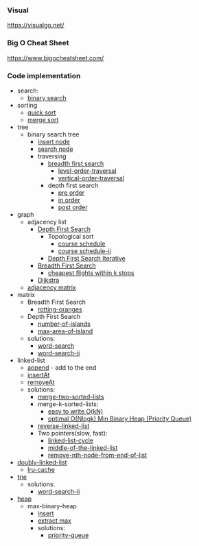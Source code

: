 ### Visual
https://visualgo.net/
### Big O Cheat Sheet
https://www.bigocheatsheet.com/
### Code implementation
* search: 
  * [binary search](search/binary-search/README.md)
* sorting
  * [quick sort](sorting/quick-sort/README.md)
  * [merge sort](sorting/merge-sort/README.md)
* tree
  * binary search tree
    * [insert node](tree/binary-search-tree/insertNode.MD)
    * [search node](tree/binary-search-tree/searchNode.MD)
    * traversing
      * [breadth first search](tree/binary-search-tree/breadthFirstSearch.MD)
        * [level-order-traversal](tree/binary-search-tree/breadth-first-search-solutions/binary-tree-level-order-traversal.js)
        * [vertical-order-traversal](tree/binary-search-tree/breadth-first-search-solutions/binary-tree-vertical-order-traversal.js)
      * depth first search
        * [pre order](tree/binary-search-tree/depthFirstSearchPreOrder.MD)
        * [in order](tree/binary-search-tree/depthFirstSearchInOrder.MD)
        * [post order](tree/binary-search-tree/depthFirstSearchPostOrder.MD)
* graph
  * adjacency list
    * [Depth First Search](graph/adjacency-list/depthFirst.MD)
      * Topological sort
        * [course schedule](graph/solutions/topological-sort/course-schedule.js)
        * [course schedule-ii](graph/solutions/topological-sort/course-schedule-ii.js)
      * [Depth First Search Iterative](graph/adjacency-list/depthFirstIterative.MD)
    * [Breadth First Search](graph/adjacency-list/breadthFirst.MD)
      * [cheapest flights within k stops](graph/solutions/breadth-first-search/cheapest-flights-within-k-stops/index.js)
    * [Dijkstra](graph/adjacency-list/dijkstra.js)
  * [adjacency matrix](graph/adjacency-matrix/index.js)
* matrix
  * Breadth First Search
    * [rotting-oranges](matrix/solutions/rotting-oranges/index.js)
  * Depth First Search
    * [number-of-islands](matrix/solutions/number-of-islands/index.js)
    * [max-area-of-island](matrix/solutions/max-area-of-island/index.js)
  * solutions:
    * [word-search](matrix/solutions/word-search/index.js)
    * [word-search-ii](trie/solutions/word-search-ii/index.js)
* linked-list
  * [append](linked-list/append.MD) - add to the end
  * [insertAt](linked-list/insertAt.MD)
  * [removeAt](linked-list/removeAt.MD)
  * solutions:
    * [merge-two-sorted-lists](linked-list/solutions/merge-two-sorted-lists/index.js)
    * merge-k-sorted-lists:
      * [easy to write O(kN)](linked-list/solutions/merge-k-sorted-lists/index.js)
      * [optimal O(Nlogk) Min Binary Heap (Priority Queue)](linked-list/solutions/merge-k-sorted-lists/index-heap.js)
    * [reverse-linked-list](linked-list/solutions/reverse-linked-list/index.js)
    * Two pointers(slow, fast):
      * [linked-list-cycle](linked-list/solutions/linked-list-cycle/index.js)
      * [middle-of-the-linked-list](linked-list/solutions/middle-of-the-linked-list/index.js)
      * [remove-nth-node-from-end-of-list](linked-list/solutions/remove-nth-node-from-end-of-list/index.js)
* [doubly-linked-list](linked-list/doubly-linked-list/index.js)
  * [lru-cache](linked-list/doubly-linked-list/solutions/lru-cache/index.js)
* [trie](trie)
  * solutions:
    * [word-search-ii](trie/solutions/word-search-ii/index.js)
* [heap](heap/README.MD)
  * max-binary-heap
    * [insert](heap/maxBinaryHeapInsert.MD)
    * [extract max](heap/maxBinaryHeapExtractMax.MD)
    * solutions:
      * [priority-queue](heap/solutions/priority-queue/priorityQueue.MD)
